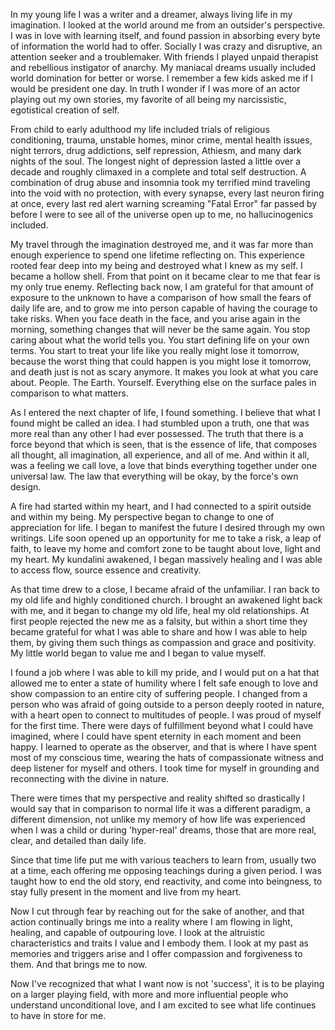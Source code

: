 In my young life I was a writer and a dreamer, always living life in my imagination. I looked at the world around me from an outsider's perspective. I was in love with learning itself, and found passion in absorbing every byte of information the world had to offer. Socially I was crazy and disruptive, an attention seeker and a troublemaker. With friends I played unpaid therapist and rebellious instigator of anarchy. My maniacal dreams usually included world domination for better or worse. I remember a few kids asked me if I would be president one day. In truth I wonder if I was more of an actor playing out my own stories, my favorite of all being my narcissistic, egotistical creation of self.

From child to early adulthood my life included trials of religious conditioning, trauma, unstable homes, minor crime, mental health issues, night terrors, drug addictions, self repression, Athiesm, and many dark nights of the soul. The longest night of depression lasted a little over a decade and roughly climaxed in a complete and total self destruction. A combination of drug abuse and insomnia took my terrified mind traveling into the void with no protection, with every synapse, every last neuron firing at once, every last red alert warning screaming "Fatal Error" far passed by before I were to see all of the universe open up to me, no hallucinogenics included.

My travel through the imagination destroyed me, and it was far more than enough experience to spend one lifetime reflecting on.
This experience rooted fear deep into my being and destroyed what I knew as my self. I became a hollow shell.
From that point on it became clear to me that fear is my only true enemy. Reflecting back now, I am grateful for that amount of
exposure to the unknown to have a comparison of how small the fears of daily life are, and to grow me into person capable of
having the courage to take risks. When you face death in the face, and you arise again in the morning, something changes that will never be the same again.
You stop caring about what the world tells you. You start defining life on your own terms. You start to treat your life like you really might lose it tomorrow, because
the worst thing that could happen is you might lose it tomorrow, and death just is not as scary anymore. It makes you look at what you care about. People. The Earth. Yourself. Everything else on the surface pales in comparison to what matters.

As I entered the next chapter of life, I found something. I believe that what I found might be called an idea. I had stumbled upon a truth, one that was
more real than any other I had ever possessed. The truth that there is a force beyond that which is seen, that is the essence of life, that composes all thought, all imagination, all experience, and all of me. And within it all, was a feeling we call love, a love that binds everything together under one universal law. The law that everything will be okay, by the force's own design.

A fire had started within my heart, and I had connected to a spirit outside and within my being. My perspective began to change to one of appreciation for life. I began to manifest the future I desired through my own writings. Life soon opened up an opportunity for me to take a risk, a leap of faith, to leave my home and comfort zone to be taught about love, light and my heart. My kundalini awakened, I began massively healing and I was able to access flow, source essence and creativity.

As that time drew to a close, I became afraid of the unfamiliar. I ran back to my old life and highly conditioned church.
I brought an awakened light back with me, and it began to change my old life, heal my old relationships. At first people rejected the new me as a falsity, but within a short time they became grateful for what I was able to share and how I was able to help them, by giving them such things as compassion and grace and positivity. My little world began to value me and I began to value myself.

I found a job where I was able to kill my pride, and I would put on a hat that allowed me to enter a state of humility where I felt safe enough to love and show compassion to an entire city of suffering people. I changed from a person who was afraid of going outside to a person deeply rooted in nature, with a heart open to connect to multitudes of people. I was proud of myself for the first time. There were days of fulfillment beyond what I could have imagined, where I could have spent eternity in each moment and been happy. I learned to operate as the observer, and that is where I have spent most of my conscious time, wearing the hats of compassionate witness and deep listener for myself and others. I took time for myself in grounding and reconnecting with the divine in nature.

There were times that my perspective and reality shifted so drastically I would say that in comparison to normal life it was a different paradigm, a different dimension, not unlike my memory of how life was experienced when I was a child or during 'hyper-real'
dreams, those that are more real, clear, and detailed than daily life.

Since that time life put me with various teachers to learn from, usually two at a time, each offering me opposing teachings during a given period. I was taught how to end the old story, end reactivity, and come into beingness, to stay fully present in the moment and live from my heart.

Now I cut through fear by reaching out for the sake of another, and that action continually brings me into a reality where I am flowing in light, healing, and capable of outpouring love. I look at the altruistic characteristics and traits I value and I embody them. I look at my past as memories and triggers arise and I offer compassion and forgiveness to them. And that brings me to now.

Now I've recognized that what I want now is not 'success', it is to be playing on a larger playing field, with more and more influential people who understand unconditional love, and I am excited to see what life continues to have in store for me. 
